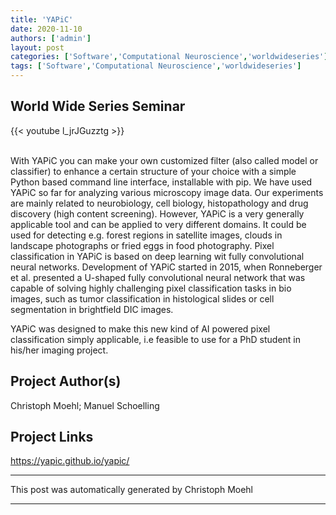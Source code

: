 ```yaml
---
title: 'YAPiC'
date: 2020-11-10
authors: ['admin']
layout: post
categories: ['Software','Computational Neuroscience','worldwideseries']
tags: ['Software','Computational Neuroscience','worldwideseries']
---
```


## World Wide Series Seminar  

{{< youtube l_jrJGuzztg >}}

<br>
With YAPiC you can make your own customized filter (also called model or classifier) to enhance a certain structure of your choice with a simple Python based command line interface, installable with pip. We have used YAPiC so far for analyzing various microscopy image data. Our experiments are mainly related to neurobiology, cell biology, histopathology and drug discovery (high content screening). However, YAPiC is a very generally applicable tool and can be applied to very different domains. It could be used for detecting e.g. forest regions in satellite images, clouds in landscape photographs or fried eggs in food photography. 
Pixel classification in YAPiC is based on deep learning wit fully convolutional neural networks. Development of YAPiC started in 2015, when Ronneberger et al. presented a U-shaped fully convolutional neural network that was capable of solving highly challenging pixel classification tasks in bio images, such as tumor classification in histological slides or cell segmentation in brightfield DIC images.

YAPiC was designed to make this new kind of AI powered pixel classification simply applicable, i.e feasible to use for a PhD student in his/her imaging project.
## Project Author(s)
Christoph Moehl; Manuel Schoelling
## Project Links
https://yapic.github.io/yapic/
***
This post was automatically generated by
Christoph Moehl
***
